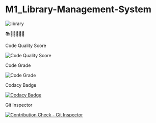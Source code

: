 # M1_Library-Management-System
![library](https://user-images.githubusercontent.com/101939465/161424479-ce1c1179-cd89-4937-bd00-beff60e69834.png)



📚📔📕📖📗📙 


Code Quality Score


![Code Quality Score](https://api.codiga.io/project/32553/score/svg)

Code Grade


![Code Grade](https://api.codiga.io/project/32553/status/svg)


 Codacy Badge
 
 

[![Codacy Badge](https://api.codacy.com/project/badge/Grade/54b8393b927a4b0f8c34a19f8a1363a1)](https://app.codacy.com/gh/HariKrishnan12311/M1_Library-Management-System?utm_source=github.com&utm_medium=referral&utm_content=SonikaAalla/Stepin_Librarymanagmentsystem&utm_campaign=Badge_Grade_Settings)

 Git Inspector
 
 
[![Contribution Check - Git Inspector](https://github.com/HariKrishnan12311/M1_Library-Management-System/actions/workflows/gitinspector.yml/badge.svg)](https://github.com/HariKrishnan12311/M1_Library-Management-System/actions/workflows/gitinspector.yml)
